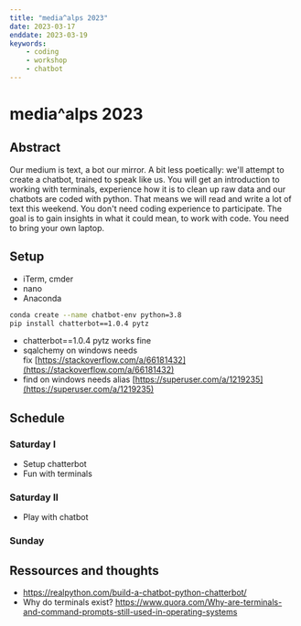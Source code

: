 ```yaml
---
title: "media^alps 2023"
date: 2023-03-17
enddate: 2023-03-19
keywords:
	- coding
	- workshop
	- chatbot
---
```

# media^alps 2023

## Abstract
Our medium is text, a bot our mirror. A bit less poetically: we'll attempt to create a chatbot, trained to speak like us. You will get an introduction to working with terminals, experience how it is to clean up raw data and our chatbots are coded with python. That means we will read and write a lot of text this weekend. You don't need coding experience to participate. The goal is to gain insights in what it could mean, to work with code. You need to bring your own laptop.

## Setup
- iTerm, cmder
- nano
- Anaconda

```sh
conda create --name chatbot-env python=3.8
pip install chatterbot==1.0.4 pytz
```

- chatterbot==1.0.4 pytz works fine  
- sqalchemy on windows needs fix [https://stackoverflow.com/a/66181432](https://stackoverflow.com/a/66181432)  
- find on windows needs alias [https://superuser.com/a/1219235](https://superuser.com/a/1219235)

## Schedule
### Saturday I
- Setup chatterbot
- Fun with terminals
### Saturday II
- Play with chatbot
### Sunday

## Ressources and thoughts
- https://realpython.com/build-a-chatbot-python-chatterbot/
- Why do terminals exist? https://www.quora.com/Why-are-terminals-and-command-prompts-still-used-in-operating-systems
